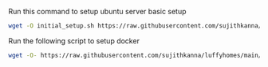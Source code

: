 Run this command to setup ubuntu server basic setup
```bash
wget -O initial_setup.sh https://raw.githubusercontent.com/sujithkanna/pi5-ubuntu-setup/refs/heads/main/initial_setup.sh | sudo bash
```

Run the following script to setup docker
```bash
wget -O- https://raw.githubusercontent.com/sujithkanna/luffyhomes/main/docker_setup.sh | sudo bash
```
